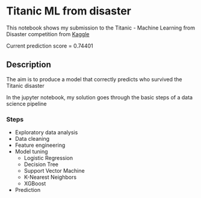 # Titanic ML from disaster
This notebook shows my submission to the Titanic - Machine Learning from Disaster competition from [Kaggle](https://www.kaggle.com/competitions/titanic/overview)

Current prediction score = 0.74401

## Description

The aim is to produce a model that correctly predicts who survived the Titanic disaster

In the jupyter notebook, my solution goes through the basic steps of a data science pipeline

### Steps
- Exploratory data analysis
- Data cleaning 
- Feature engineering
- Model tuning
  - Logistic Regression
  - Decision Tree
  - Support Vector Machine
  - K-Nearest Neighbors
  - XGBoost  
- Prediction 


